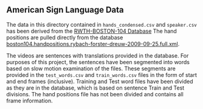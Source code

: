 ## American Sign Language Data

The data in this directory contained in `hands_condensed.csv` and `speaker.csv` has been derived from the [RWTH-BOSTON-104 Database](http://www-i6.informatik.rwth-aachen.de/~dreuw/database-rwth-boston-104.php) The hand positions are pulled directly from the database [boston104.handpositions.rybach-forster-dreuw-2009-09-25.full.xml](boston104.handpositions.rybach-forster-dreuw-2009-09-25.full.xml). 

The videos are sentences with translations provided in the database.  For purposes of this project, the sentences have been segmented into words based on slow motion examination of the files.  These segments are provided in the `test_words.csv` and `train_words.csv` files in the form of start and end frames (inclusive).  Training and Test word files have been divided as they are in the database, which is based on sentence Train and Test divisions.  The hand positions file has not been divided and contains all frame information.
